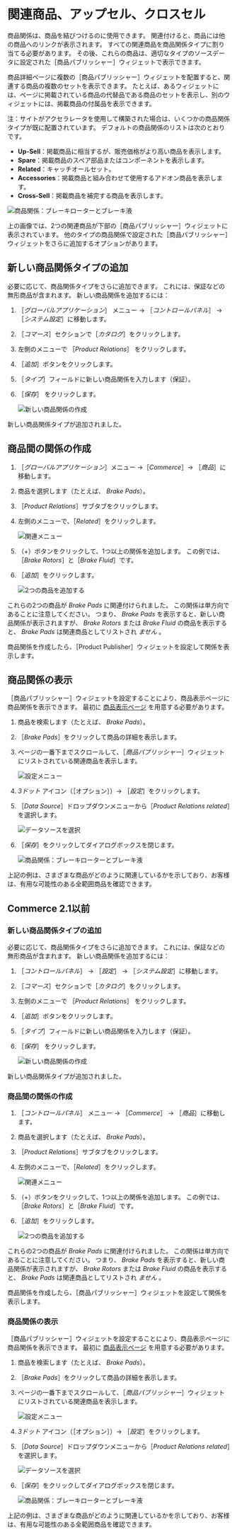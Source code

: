 # 関連商品、アップセル、クロスセル

商品関係は、商品を結びつけるのに使用できます。 関連付けると、商品には他の商品へのリンクが表示されます。 すべての関連商品を商品関係タイプに割り当てる必要があります。 その後、これらの商品は、適切なタイプのソースデータに設定された［商品パブリッシャー］ウィジェットで表示できます。

商品詳細ページに複数の［商品パブリッシャー］ウィジェットを配置すると、関連する商品の複数のセットを表示できます。 たとえば、あるウィジェットには、ページに掲載されている商品の代替品である商品のセットを表示し、別のウィジェットには、掲載商品の付属品を表示できます。

注：サイトがアクセラレータを使用して構築された場合は、いくつかの商品関係タイプが既に配置されています。 デフォルトの商品関係のリストは次のとおりです。

* **Up-Sell**：掲載商品に相当するが、販売価格がより高い商品を表示します。
* **Spare**：掲載商品のスペア部品またはコンポーネントを表示します。
* **Related**：キャッチオールセット。
* **Accessories**：掲載商品と組み合わせて使用するアドオン商品を表示します。
* **Cross-Sell**：掲載商品を補完する商品を表示します。

![商品関係：ブレーキローターとブレーキ液](./related-products-up-sells-and-cross-sells/images/05.png)

上の画像では、2つの関連商品が下部の［商品パブリッシャー］ウィジェットに表示されています。 他のタイプの商品関係で設定された［商品パブリッシャー］ウィジェットをさらに追加するオプションがあります。

## 新しい商品関係タイプの追加

必要に応じて、商品関係タイプをさらに追加できます。 これには、保証などの無形商品が含まれます。 新しい商品関係を追加するには：

1. ［_グローバルアプリケーション_］ メニュー → ［_コントロールパネル_］ → ［_システム設定_］に移動します。
1. ［_コマース_］セクションで［_カタログ_］をクリックします。
1. 左側のメニューで ［_Product Relations_］ をクリックします。
1. ［_追加_］ボタンをクリックします。
1. ［_タイプ_］フィールドに新しい商品関係を入力します（保証）。
1. ［_保存_］ をクリックします。

    ![新しい商品関係の作成](./related-products-up-sells-and-cross-sells/images/01.png)

新しい商品関係タイプが追加されました。

## 商品間の関係の作成

1. ［_グローバルアプリケーション_］メニュー →［_Commerce_］→ ［_商品_］に移動します。
1. 商品を選択します（たとえば、 _Brake Pads_）。
1. ［_Product Relations_］サブタブをクリックします。
1. 左側のメニューで、［_Related_］をクリックします。

    ![関連メニュー](./related-products-up-sells-and-cross-sells/images/02.png)

1. （+）ボタンをクリックして、1つ以上の関係を追加します。 この例では、［_Brake Rotors_］と［_Brake Fluid_］です。
1. ［_追加_］をクリックします。

    ![2つの商品を追加する](./related-products-up-sells-and-cross-sells/images/04.png)

これらの2つの商品が _Brake Pads_ に関連付けられました。 この関係は単方向であることに注意してください。 つまり、 _Brake Pads_ を表示すると、新しい商品関係が表示されますが、 _Brake Rotors_ または _Brake Fluid_ の商品を表示すると、 _Brake Pads_ は関連商品としてリストされ _ません_ 。

商品関係を作成したら、［Product Publisher］ウィジェットを設定して関係を表示します。

## 商品関係の表示

［商品パブリッシャー］ウィジェットを設定することにより、商品表示ページに商品関係を表示できます。 最初に [商品表示ページ](https://help.liferay.com/hc/en-us/articles/360017870292-Displaying-Product-Pages-) を用意する必要があります。

1. 商品を検索します（たとえば、 _Brake Pads_）。
1. ［_Brake Pads_］をクリックして商品の詳細を表示します。
1. ページの一番下までスクロールして、［_商品パブリッシャー_］ウィジェットにリストされている関連商品を表示します。

   ![設定メニュー](./related-products-up-sells-and-cross-sells/images/06.png)

1. _3ドット_ アイコン（［オプション］）→ ［_設定_］をクリックします。
1. ［_Data Source_］ドロップダウンメニューから［_Product Relations related_］を選択します。

    ![データソースを選択](./related-products-up-sells-and-cross-sells/images/03.png)

1. ［_保存_］をクリックしてダイアログボックスを閉じます。

    ![商品関係：ブレーキローターとブレーキ液](./related-products-up-sells-and-cross-sells/images/05.png)

上記の例は、さまざまな商品がどのように関連しているかを示しており、お客様は、有用な可能性のある全範囲商品を確認できます。

## Commerce 2.1以前

### 新しい商品関係タイプの追加

必要に応じて、商品関係タイプをさらに追加できます。 これには、保証などの無形商品が含まれます。 新しい商品関係を追加するには：

1. ［_コントロールパネル_］ → ［_設定_］ → ［_システム設定_］に移動します。
1. ［_コマース_］セクションで［_カタログ_］をクリックします。
1. 左側のメニューで ［_Product Relations_］ をクリックします。
1. ［_追加_］ボタンをクリックします。
1. ［_タイプ_］フィールドに新しい商品関係を入力します（保証）。
1. ［_保存_］ をクリックします。

    ![新しい商品関係の作成](./related-products-up-sells-and-cross-sells/images/01.png)

新しい商品関係タイプが追加されました。

### 商品間の関係の作成

1. ［_コントロールパネル_］ メニュー → ［_Commerce_］ → ［_商品_］に移動します。
1. 商品を選択します（たとえば、 _Brake Pads_）。
1. ［_Product Relations_］サブタブをクリックします。
1. 左側のメニューで、［_Related_］をクリックします。

    ![関連メニュー](./related-products-up-sells-and-cross-sells/images/02.png)

1. （+）ボタンをクリックして、1つ以上の関係を追加します。 この例では、［_Brake Rotors_］と［_Brake Fluid_］です。
1. ［_追加_］をクリックします。

    ![2つの商品を追加する](./related-products-up-sells-and-cross-sells/images/04.png)

これらの2つの商品が _Brake Pads_ に関連付けられました。 この関係は単方向であることに注意してください。 つまり、 _Brake Pads_ を表示すると、新しい商品関係が表示されますが、 _Brake Rotors_ または _Brake Fluid_ の商品を表示すると、 _Brake Pads_ は関連商品としてリストされ _ません_ 。

商品関係を作成したら、［商品パブリッシャー］ウィジェットを設定して関係を表示します。

### 商品関係の表示

［商品パブリッシャー］ウィジェットを設定することにより、商品表示ページに商品関係を表示できます。 最初に [商品表示ページ](https://help.liferay.com/hc/en-us/articles/360017870292-Displaying-Product-Pages-) を用意する必要があります。

1. 商品を検索します（たとえば、 _Brake Pads_）。
1. ［_Brake Pads_］をクリックして商品の詳細を表示します。
1. ページの一番下までスクロールして、［_商品パブリッシャー_］ウィジェットにリストされている関連商品を表示します。

   ![設定メニュー](./related-products-up-sells-and-cross-sells/images/06.png)

1. _3ドット_ アイコン（［オプション］）→ ［_設定_］をクリックします。
1. ［_Data Source_］ドロップダウンメニューから［_Product Relations related_］を選択します。

    ![データソースを選択](./related-products-up-sells-and-cross-sells/images/03.png)

1. ［_保存_］をクリックしてダイアログボックスを閉じます。

    ![商品関係：ブレーキローターとブレーキ液](./related-products-up-sells-and-cross-sells/images/05.png)

上記の例は、さまざまな商品がどのように関連しているかを示しており、お客様は、有用な可能性のある全範囲商品を確認できます。

